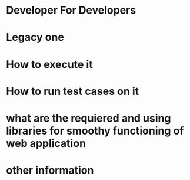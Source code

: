 # Developer For Developers

# Legacy one 


# How to execute it


# How to run test cases on it


# what are the requiered and using libraries for smoothy functioning of web application



# other information